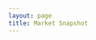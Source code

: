 ```yaml
---
layout: page
title: Market Snapshot
---
```

<meta charset="utf-8">

<head>
  <style>
    @import url(http://fonts.googleapis.com/css?family=Yanone+Kaffeesatz:400,700);

    body {
    font-family: "Yanone Kaffeesatz";
    }
    
    #demo {
    font-family: "Yanone Kaffeesatz";
    font-size:12px;
    }
  
  .axis.top {
    background-image: linear-gradient(top, #fff 0%, rgba(255,255,255,0) 100%);
    background-image: -o-linear-gradient(top, #fff 0%, rgba(255,255,255,0) 100%);
    background-image: -moz-linear-gradient(top, #fff 0%, rgba(255,255,255,0) 100%);
    background-image: -webkit-linear-gradient(top, #fff 0%, rgba(255,255,255,0) 100%);
    background-image: -ms-linear-gradient(top, #fff 0%, rgba(255,255,255,0) 100%);
    top: 0px;
  }
  
  .axis.bottom {
    background-image: linear-gradient(bottom, #fff 0%, rgba(255,255,255,0) 100%);
    background-image: -o-linear-gradient(bottom, #fff 0%, rgba(255,255,255,0) 100%);
    background-image: -moz-linear-gradient(bottom, #fff 0%, rgba(255,255,255,0) 100%);
    background-image: -webkit-linear-gradient(bottom, #fff 0%, rgba(255,255,255,0) 100%);
    background-image: -ms-linear-gradient(bottom, #fff 0%, rgba(255,255,255,0) 100%);
    bottom: 0px;
  }
  
  .horizon {
    border-bottom: solid 1px #000;
    overflow: hidden;
    position: relative;
  }
  
  .horizon {
    border-top: solid 1px #000;
    border-bottom: solid 1px #000;
  }
  
  .horizon + .horizon {
    border-top: none;
  }
  
  .horizon canvas {
    display: block;
  }
  
  .horizon .title,
  .horizon .value {
    position: absolute;
    text-shadow: 0 1px 0 rgba(255,255,255,.5);
    white-space: nowrap;
  }
  
  .horizon .title {
    left: 0;
  }
  
  .horizon .value {
    right: 0;
  }
  
  .line {
    background: #000;
    z-index: 0;
  }
    
  </style>
  
  <script src="//d3js.org/d3.v2.min.js" charset="utf-8"></script>
  <script src="https://square.github.io/cubism/cubism.v1.min.js"></script>
</head>

<div id="demo">
  <script>
    // Create Context
    var context = cubism.context()
        .serverDelay(0) // Collection lag
        .step(24 * 60 * 60 * 1000) // step(60 * 60 * 1000) - sixty minutes per value
        .size(750) // 1420 Number of Observation to parse
        .stop();
        
    alert( 'Bit of patience required...' )
    
    // Add Ruler
    d3.select("#demo").selectAll(".axis")
        .data(["top", "bottom"])
      .enter().append("div")
        .attr("class", function(d) { return d + " axis"; })
        .each(function(d) { d3.select(this).call(context.axis().ticks(12).orient(d)); });
    
    // Add vertical line
    d3.select("#demo").append("div")
        .attr("class", "rule")
        .call(context.rule());
    
    // Plot Horizon Graphs
    d3.select("#demo").selectAll(".horizon")
        .data([ 'DE10YB_EUR', 'UK10YB_GBP', 'USB02Y_USD', 'USB05Y_USD', 'USB10Y_USD', 'USB30Y_USD',
                'AU200_AUD', 'CH20_CHF', 'DE30_EUR', 'EU50_EUR', 'FR40_EUR', 'HK33_HKD', 'SG30_SGD',
                'JP225_USD', 'NAS100_USD', 'NL25_EUR', 'SPX500_USD', 'UK100_GBP', 'US2000_USD', 'US30_USD',
                'BCO_USD', 'CORN_USD','NATGAS_USD', 'SOYBN_USD', 'SUGAR_USD', 'WHEAT_USD', 'WTICO_USD', 
                'XAG_USD', 'XAU_USD','XAU_XAG', 'XCU_USD', 'XPD_USD', 'XPT_USD', 'USD_CAD', 'USD_CHF', 
                'USD_CNH', 'USD_CZK', 'USD_DKK', 'USD_HKD', 'USD_HUF', 'USD_INR', 'USD_JPY', 'USD_MXN',
                'USD_NOK', 'USD_PLN', 'USD_SAR', 'USD_SEK', 'USD_SGD', 'USD_THB', 'USD_TRY', 'USD_ZAR' ].map(stock))
      .enter().insert("div", ".bottom")
        .attr("class", "horizon")
      .call(context.horizon()
        .format(d3.format("+,.2p"))
        .height(25));
    
    // Set Focus on the Ruler / Axis
    context.on("focus", function(i) {
      d3.selectAll(".value").style("right", i == null ? null : context.size() - i + "px");
    });
    
    // Create Metrics by Reading from CSV file
    function stock(name) {
      var format = d3.time.format("%Y-%m-%d");
      return context.metric(function(start, stop, step, callback) {
          d3.csv("/js/cubism/snapshot.csv", function(rows) {
              rows = rows.map(function(d) {
                  return [format.parse(d.Date), +d[name]];
              }).filter(function(d) {
                  return d[1];
              }).reverse();
              var date = rows[0][0],
                  compare = rows[0][1],
                  value = rows[0][1],
                  values = [value];
              rows.forEach(function(d) {
                  while ((date = d3.time.day.offset(date, 1)) < d[0]) values.push(value);
                  values.push(value = (d[1] - compare) / compare);
              });
              callback(null, values.slice(-context.size()));
          });
      }, name);
    }

  </script>
</div>
